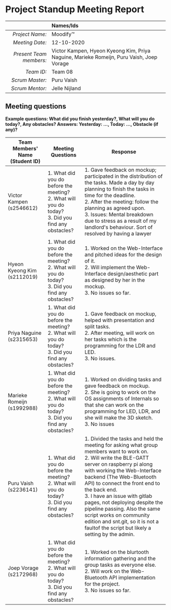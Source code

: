 # Project Standup Meeting Report

|                         | **Names/Ids**                                                |
| ----------------------: | :----------------------------------------------------------- |
|         *Project Name:* | Moodify™                                                     |
|         *Meeting Date:* | 12-10-2020                                                   |
| *Present Team members:* | Victor Kampen, Hyeon Kyeong Kim, Priya Naguine, Marieke Romeijn, Puru Vaish, Joep Vorage |
|              *Team ID:* | Team 08                                                      |
|        *Scrum  Master:* | Puru Vaish                                                   |
|        *Scrum  Mentor:* | Jelle Nijland                                                |

## Meeting questions

**Example questions: What did you finish yesterday?, What will you do today?, Any obstacles?   Answers: Yesterday: ..., Today: ..., Obstacle (if any)?**

| **Team Members' Name (Student ID)** | **Meeting Questions**                                        | **Response**                                                 |
| ----------------------------------- | ------------------------------------------------------------ | ------------------------------------------------------------ |
| Victor Kampen      (s2546612)       | 1. What did you do before the meeting? <br> 2. What will you do today? <br> 3. Did you find any obstacles? | 1. Gave feedback on mockup; participated in the distribution of the tasks. Made a day by day planning to finish the tasks in time for the  deadline.<br />2. After the meeting: follow the planning as agreed upon.<br />3. Issues: Mental breakdown due to stress as a result of my landlord's  behaviour. Sort of resolved by having a lawyer |
| Hyeon Kyeong Kim   (s2112019)       | 1. What did you do before the meeting? <br> 2. What will you do today? <br> 3. Did you find any obstacles? | 1. Worked on the Web-Interface and pitched ideas for the design of it.<br> 2. Will implement the Web-Interface design/aesthetic part as designed by her in the mockup. <br> 3. No issues so far. |
| Priya Naguine      (s2315653)       | 1. What did you do before the meeting? <br> 2. What will you do today? <br> 3. Did you find any obstacles? | 1. Gave feedback on mockup, helped with presentation and split tasks. <br />2. After meeting, will work on her tasks which is the programming for the LDR and  LED. <br />3. No issues. |
| Marieke Romeijn    (s1992988)       | 1. What did you do before the meeting? <br> 2. What will you do today? <br> 3. Did you find any obstacles? | 1. Worked on dividing tasks and gave feedback on mockup.<br />2. She is going to work on the OS assignments of Internals so that she can work on the programming for LED, LDR, and she will make the 3D sketch.<br />3. No issues |
| Puru Vaish         (s2236141)       | 1. What did you do before the meeting? <br> 2. What will you do today? <br> 3. Did you find any obstacles? | 1. Divided the tasks and held the meeting for asking what group members want to work on. <br> 2. Will write the BLE-GATT server on raspberry pi along with working the Web-Interface backend (The Web-Bluetooth API) to connect the front end to the back end. <br> 3. I have an issue with gitlab pages, not deploying despite the pipeline passing. Also the same script works on community edition and snt.git, so it is not a faultof the script but likely a setting by the admin. |
| Joep Vorage        (s2172968)       | 1. What did you do before the meeting? <br> 2. What will you do today? <br> 3. Did you find any obstacles? | 1. Worked on the blurtooth information gathering and the group tasks as everyone else. <br> 2. Will work on the Web-Bluetooth API implementation for the project. <br> 3. No issues so far. |